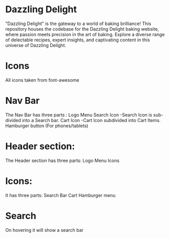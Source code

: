 # Dazzling Delight
 "Dazzling Delight" is the gateway to a world of baking brilliance! This repository houses the codebase for the Dazzling Delight baking website, where passion meets precision in the art of baking. Explore a diverse range of delectable recipes, expert insights, and captivating content in this universe of Dazzling Delight.

# Icons
All icons taken from font-awesome

# Nav Bar
The Nav Bar has three parts :
Logo
Menu
Search Icon  -Search Icon is sub-divided into a Search bar.
Cart Icon    -Cart Icon subdivided into Cart Items.
Hamburger button (For phones/tablets)

# Header section:
The Header section has three parts:
Logo
Menu
Icons

# Icons:
It has three parts:
Search Bar
Cart
Hamburger menu

# Search 
On hovering it will show a search bar 